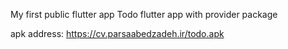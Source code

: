 My first public flutter app
Todo flutter app with provider package

apk address: https://cv.parsaabedzadeh.ir/todo.apk
